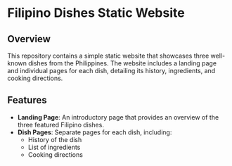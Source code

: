 # Filipino Dishes Static Website

## Overview

This repository contains a simple static website that showcases three well-known dishes from the Philippines. The website includes a landing page and individual pages for each dish, detailing its history, ingredients, and cooking directions.

## Features

- **Landing Page**: An introductory page that provides an overview of the three featured Filipino dishes.
- **Dish Pages**: Separate pages for each dish, including:
  - History of the dish
  - List of ingredients
  - Cooking directions
